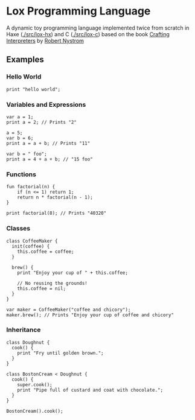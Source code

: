 # Lox Programming Language

A dynamic toy programming language implemented twice from scratch in Haxe ([./src/lox-hx](./src/lox-hx)) and C ([./src/lox-c](./src/lox-c)) based on the book [Crafting Interpreters](https://craftinginterpreters.com/) by [Robert Nystrom](https://twitter.com/munificentbob)

## Examples

### Hello World
```lox
print "hello world";
```

### Variables and Expressions
```lox
var a = 1;
print a = 2; // Prints "2"

a = 5;
var b = 6;
print a = a + b; // Prints "11"

var b = " foo";
print a = 4 + a + b; // "15 foo"
```

### Functions

```lox
fun factorial(n) {
    if (n <= 1) return 1;
    return n * factorial(n - 1);
}

print factorial(8); // Prints "40320"
```

### Classes
```lox
class CoffeeMaker {
  init(coffee) {
    this.coffee = coffee;
  }

  brew() {
    print "Enjoy your cup of " + this.coffee;

    // No reusing the grounds!
    this.coffee = nil;
  }
}

var maker = CoffeeMaker("coffee and chicory");
maker.brew(); // Prints "Enjoy your cup of coffee and chicory"
```

### Inheritance

```lox
class Doughnut {
  cook() {
    print "Fry until golden brown.";
  }
}

class BostonCream < Doughnut {
  cook() {
    super.cook();
    print "Pipe full of custard and coat with chocolate.";
  }
}

BostonCream().cook();
```
